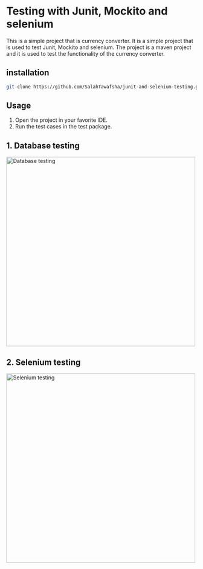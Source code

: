 # Testing with Junit, Mockito and selenium

This is a simple project that is currency converter. It is a simple project that is used to test Junit, Mockito and
selenium. The project is a maven project and it is used to test the functionality of the currency converter.

## installation

```bash
git clone https://github.com/SalahTawafsha/junit-and-selenium-testing.git
```

## Usage

1. Open the project in your favorite IDE.
2. Run the test cases in the test package.

## 1. Database testing

<img src="https://github.com/SalahTawafsha/junit-and-selenium-testing/assets/93351227/9133b9a5-68a6-43e4-9027-667343d4ae6e" alt="Database testing" width="500">

## 2. Selenium testing
<img src="https://github.com/SalahTawafsha/junit-and-selenium-testing/assets/93351227/7d75bbaf-44ee-4c40-b4b9-5d4d00d58cc3" alt="Selenium testing" width="500">